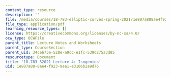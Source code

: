 ```yaml
---
content_type: resource
description: ''
file: /media/courses/18-783-elliptic-curves-spring-2021/1e807a888ae4f9239ea1e3106b2a9d76_MIT18_783S21_Slides4.pdf
file_type: application/pdf
learning_resource_types: []
license: https://creativecommons.org/licenses/by-nc-sa/4.0/
ocw_type: OCWFile
parent_title: Lecture Notes and Worksheets
parent_type: CourseSection
parent_uid: 34ce673e-528e-a9cc-e1fc-539d275a3d85
resourcetype: Document
title: '18.783 S2021 Lecture 4: Isogenies'
uid: 1e807a88-8ae4-f923-9ea1-e3106b2a9d76
---
```

